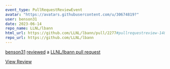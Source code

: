 ```yaml
---
event_type: PullRequestReviewEvent
avatar: "https://avatars.githubusercontent.com/u/30674819?"
user: benson31
date: 2023-06-14
repo_name: LLNL/lbann
html_url: https://github.com/LLNL/lbann/pull/2277#pullrequestreview-1480436219
repo_url: https://github.com/LLNL/lbann
---
```


<a href='https://github.com/benson31' target='_blank'>benson31</a> <a href='https://github.com/LLNL/lbann/pull/2277#pullrequestreview-1480436219' target='_blank'>reviewed</a> a <a href='https://github.com/LLNL/lbann/pull/2277' target='_blank'>LLNL/lbann pull request</a>

<small></small>

<a href='https://github.com/LLNL/lbann/pull/2277#pullrequestreview-1480436219' target='_blank'>View Review</a>